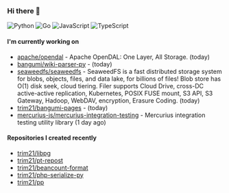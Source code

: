 ### Hi there 👋

![Python](https://img.shields.io/badge/python-3670A0?style=for-the-badge&logo=python&logoColor=ffdd54)
![Go](https://img.shields.io/badge/go-%2300ADD8.svg?style=for-the-badge&logo=go&logoColor=white)
![JavaScript](https://img.shields.io/badge/javascript-%23323330.svg?style=for-the-badge&logo=javascript&logoColor=%23F7DF1E)
![TypeScript](https://img.shields.io/badge/typescript-%23007ACC.svg?style=for-the-badge&logo=typescript&logoColor=white)

#### I'm currently working on

- [apache/opendal](https://github.com/apache/opendal) - Apache OpenDAL: One Layer, All Storage. (today)
- [bangumi/wiki-parser-py](https://github.com/bangumi/wiki-parser-py) -  (today)
- [seaweedfs/seaweedfs](https://github.com/seaweedfs/seaweedfs) - SeaweedFS is a fast distributed storage system for blobs, objects, files, and data lake, for billions of files! Blob store has O(1) disk seek, cloud tiering. Filer supports Cloud Drive, cross-DC active-active replication, Kubernetes, POSIX FUSE mount, S3 API, S3 Gateway, Hadoop, WebDAV, encryption, Erasure Coding. (today)
- [trim21/bangumi-pages](https://github.com/trim21/bangumi-pages) -  (today)
- [mercurius-js/mercurius-integration-testing](https://github.com/mercurius-js/mercurius-integration-testing) - Mercurius integration testing utility library (1 day ago)

#### Repositories I created recently

- [trim21/libpg](https://github.com/trim21/libpg)
- [trim21/pt-repost](https://github.com/trim21/pt-repost)
- [trim21/beancount-format](https://github.com/trim21/beancount-format)
- [trim21/php-serialize-py](https://github.com/trim21/php-serialize-py)
- [trim21/pp](https://github.com/trim21/pp)

